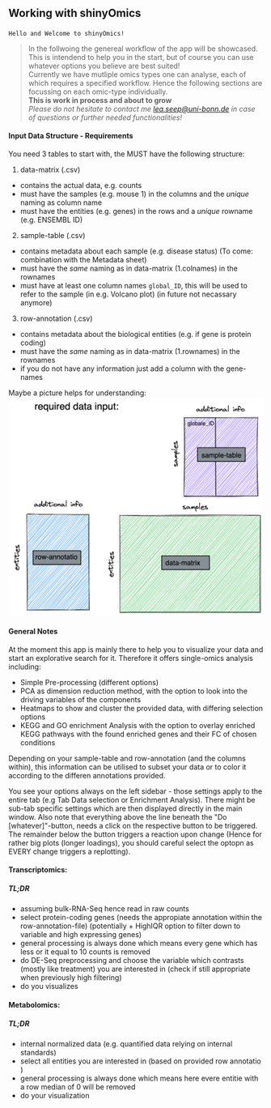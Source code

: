 ## Working with shinyOmics
`Hello and Welcome to shinyOmics!`

> In the follwoing the genereal workflow of the app will be showcased. 
> This is intendend to help you in the start, but of course you can use whatever
> options you believe are best suited! <br>
> Currently we have mutliple omics types one can analyse, each of which requires
> a specified workflow. Hence the following sections are focussing on each omic-type
> individually.<br>
> **This is work in process and about to grow**<br>
> *Please do not hesitate to contact me lea.seep@uni-bonn.de in case of questions
> or further needed functionalities!*

#### Input Data Structure - Requirements
You need 3 tables to start with, the MUST have the following structure: <br>
1. data-matrix (.csv) <br>
  - contains the actual data, e.g. counts<br>
  - must have the samples (e.g. mouse 1) in the columns and the *unique* naming as column name<br>
  - must have the entities (e.g. genes) in the rows and a *unique* rowname (e.g. ENSEMBL ID)<br>
2. sample-table (.csv) <br>
  - contains metadata about each sample (e.g. disease status) (To come: combination with the Metadata sheet)<br>
  - must have the *same* naming as in data-matrix (1.colnames) in the rownames<br>
  - must have at least one column names `global_ID`, this will be used to refer to the sample (in e.g. Volcano plot) (in future not necassary anymore)<br>
3. row-annotation (.csv) <br>
  - contains metadata about the biological entities (e.g. if gene is protein coding)<br>
  - must have the *same* naming as in data-matrix (1.rownames) in the rownames<br>
  - if you do not have any information just add a column with the gene-names<br>
  
Maybe a picture helps for understanding:<br>
<img src="DataInputShiny.png" width="600">
  
#### General Notes 
At the moment this app is mainly there to help you to visualize your data and start an explorative search for it. Therefore it offers single-omics analysis including:<br>
- Simple Pre-processing (different options)<br>
- PCA as dimension reduction method, with the option to look into the driving variables of the components<br>
- Heatmaps to show and cluster the provided data, with differing selection options<br>
- KEGG and GO enrichment Analysis with the option to overlay enriched KEGG pathways with the found enriched genes and their FC of chosen conditions<br>

Depending on your sample-table and row-annotation (and the columns within), this information can be utilised to subset your data or to color it according to the differen annotations provided.

You see your options always on the left sidebar - those settings apply to the entire tab (e.g Tab Data selection or Enrichment Analysis). There might be sub-tab specific settings which are then displayed directly in the main window.
Also note that everything above the line beneath the "Do [whatever]"-button, needs a click on the respective button to be triggered. The remainder below the button triggers a reaction upon change (Hence for rather big plots (longer loadings), you should careful select the optopn as EVERY change triggers a replotting).

#### Transcriptomics:
##### TL;DR
- assuming bulk-RNA-Seq hence read in raw counts<br>
- select protein-coding genes (needs the appropiate annotation within the row-annotation-file) (potentially + HighIQR option to filter down to variable and high expressing genes)<br>
- general processing is always done which means every gene which has less or it equal to 10 counts is removed
- do DE-Seq preprocessing and choose the variable which contrasts (mostly like treatment) you are interested in (check if still appropriate when previously high filtering)<br>
- do you visualizes <br>

#### Metabolomics:
##### TL;DR
- internal normalized data (e.g. quantified data relying on internal standards)<br>
- select all entities you are interested in (based on provided row annotatio )<br>
- general processing is always done which means here evere entitie with a row median of 0 will be removed
- do your visualization <br>




